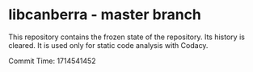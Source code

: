 # libcanberra - master branch

This repository contains the frozen state of the repository.
Its history is cleared. It is used only for static code
analysis with Codacy.

Commit Time: 1714541452